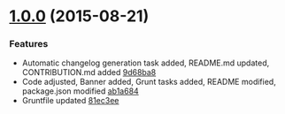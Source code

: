 <a name="1.0.0"></a>
# [1.0.0](//compare/1.0.0...v1.0.0) (2015-08-21)


### Features

* Automatic changelog generation task added, README.md updated, CONTRIBUTION.md added [9d68ba8](https://github.com/the-software-factory/jquery-menu/commit/9d68ba8b4354ab1d5f0526be5b48f1a053f03060) 
* Code adjusted, Banner added, Grunt tasks added, README modified, package.json modified [ab1a684](https://github.com/the-software-factory/jquery-menu/commit/ab1a6844e584efac278474cea77eac08c7460674) 
* Gruntfile updated [81ec3ee](https://github.com/the-software-factory/jquery-menu/commit/81ec3eee9cae014e4c0bf3a65fce614bd9a62a19) 




